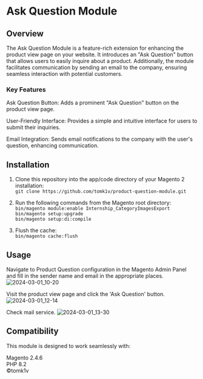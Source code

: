 # Ask Question Module

## Overview

The Ask Question Module is a feature-rich extension for enhancing the product view page on your website. It introduces an "Ask Question" button that allows users to easily inquire about a product. Additionally, the module facilitates communication by sending an email to the company, ensuring seamless interaction with potential customers.

### Key Features

Ask Question Button: Adds a prominent "Ask Question" button on the product view page.

User-Friendly Interface: Provides a simple and intuitive interface for users to submit their inquiries.

Email Integration: Sends email notifications to the company with the user's question, enhancing communication.

## Installation

1. Clone this repository into the app/code directory of your Magento 2 installation: <br/>
`git clone https://github.com/tomk1v/product-question-module.git`

2. Run the following commands from the Magento root directory: <br/>
`bin/magento module:enable Internship_CategoryImagesExport` <br/>
`bin/magento setup:upgrade` <br/>
`bin/magento setup:di:compile` <br/>

3. Flush the cache: <br/>
`bin/magento cache:flush`

## Usage

Navigate to Product Question configuration in the Magento Admin Panel and fill in the sender name and email in the appropriate places.
![2024-03-01_10-20](https://github.com/tomk1v/product-question-module/assets/91790934/2dd1371a-4efd-4271-9839-661334c68055)

Visit the product view page and click the 'Ask Question' button.
![2024-03-01_12-14](https://github.com/tomk1v/product-question-module/assets/91790934/61966c51-fe2a-41fe-b29c-72b5af20b950)

Check mail service.
![2024-03-01_13-30](https://github.com/tomk1v/product-question-module/assets/91790934/c035ce66-5bb4-4274-bb98-19ee6420e292)

## Compatibility

This module is designed to work seamlessly with:

Magento 2.4.6 <br/>
PHP 8.2 <br/>
©tomk1v
